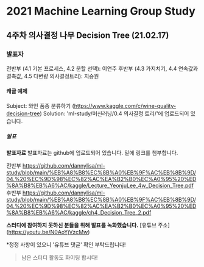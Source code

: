 # 2021 Machine Learning Group Study

## 4주차 의사결정 나무 Decision Tree (21.02.17)

### 발표자
전반부 (4.1 기본 프로세스, 4.2 분할 선택): 이연주
후반부 (4.3 가지치기, 4.4 연속값과 결측값, 4.5 다변량 의사결정트리): 지승원


#### 캐글 예제
Subject: 와인 품종 분류하기 (https://www.kaggle.com/c/wine-quality-decision-tree)
Solution: 'ml-study/머신러닝/0.4 의사결정 트리/'에 업로드되어 있습니다.


##### 발표 
**발표자료**
발표자료는 github에 업로드되어 있습니다. 밑에 링크를 첨부합니다.

전반부
https://github.com/dannylisa/ml-study/blob/main/%EB%A8%B8%EC%8B%A0%EB%9F%AC%EB%8B%9D/04.%20%EC%9D%98%EC%82%AC%EA%B2%B0%EC%A0%95%20%ED%8A%B8%EB%A6%AC/kaggle/Lecture_YeonjuLee_4w_Decision_Tree.pdf
후반부
https://github.com/dannylisa/ml-study/blob/main/%EB%A8%B8%EC%8B%A0%EB%9F%AC%EB%8B%9D/04.%20%EC%9D%98%EC%82%AC%EA%B2%B0%EC%A0%95%20%ED%8A%B8%EB%A6%AC/kaggle/ch4_Decision_Tree_2.pdf


**스터디에 참여하지 못하신 분들을 위해 발표를 녹화했습니다.**
[유튜브 주소] (https://youtu.be/N0AoYjVzcMw)

*정정 사항이 있으니 '유튜브 댓글' 확인 부탁드립니다!

> 남은 스터디 활동도 화이팅 합시다!
